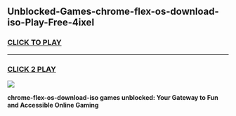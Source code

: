 
## Unblocked-Games-chrome-flex-os-download-iso-Play-Free-4ixel
<h3>
<a href="https://premium76.site?title=chrome-flex-os-download-iso&ref=15A">CLICK TO PLAY</a></h3>
<hr>

<h3>
<a href="https://premium76.site?title=chrome-flex-os-download-iso&ref=15A">CLICK 2 PLAY</a>
  
</h3>

<a href="https://premium76.site?title=chrome-flex-os-download-iso&ref=15A"><img src="https://clearcache.store/games.png"></a>


**chrome-flex-os-download-iso games unblocked: Your Gateway to Fun and Accessible Online Gaming**
